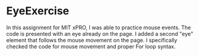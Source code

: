 # EyeExercise
In this assignment for MIT xPRO, I was able to practice mouse events. The code is presented with an eye already on the page. I added a second "eye" element that follows the mouse movement on the page. I specifically checked the code for mouse movement and proper For loop syntax.
